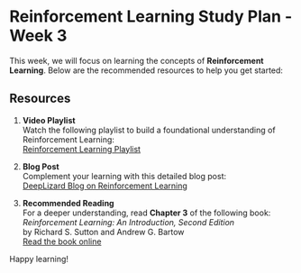 # Reinforcement Learning Study Plan - Week 3

This week, we will focus on learning the concepts of **Reinforcement Learning**. Below are the recommended resources to help you get started:

## Resources

1. **Video Playlist**  
   Watch the following playlist to build a foundational understanding of Reinforcement Learning:  
   [Reinforcement Learning Playlist](https://youtube.com/playlist?list=PLZbbT5o_s2xoWNVdDudn51XM8lOuZ_Njv&si=OSFmMXa55tLCC5My)

2. **Blog Post**  
   Complement your learning with this detailed blog post:  
   [DeepLizard Blog on Reinforcement Learning](https://deeplizard.com/learn/video/nyjbcRQ-uQ8)

3. **Recommended Reading**  
   For a deeper understanding, read **Chapter 3** of the following book:  
   _Reinforcement Learning: An Introduction, Second Edition_  
   by Richard S. Sutton and Andrew G. Bartow  
   [Read the book online](http://incompleteideas.net/book/RLbook2020.pdf)

Happy learning!
